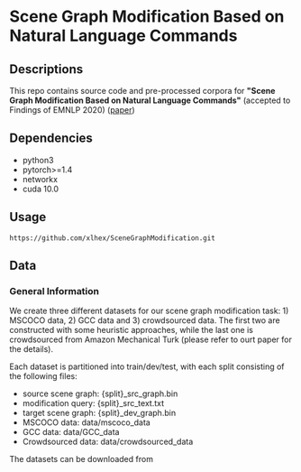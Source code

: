 # Scene Graph Modification Based on Natural Language Commands

## Descriptions
This repo contains source code and pre-processed corpora for __"Scene Graph Modification Based on Natural Language Commands"__ (accepted to Findings of EMNLP 2020) ([paper](https://arxiv.org/abs/2010.02591))


## Dependencies
* python3
* pytorch>=1.4
* networkx
* cuda 10.0

## Usage
```shell
https://github.com/xlhex/SceneGraphModification.git
```

## Data
### General Information
We create three different datasets for our scene graph modification task: 1) MSCOCO data, 2) GCC data and 3) crowdsourced data. The first two are constructed with some heuristic approaches, while the last one is crowdsourced from Amazon Mechanical Turk (please refer to ourt paper for the details).

Each dataset is partitioned into train/dev/test, with each split consisting of the following files:
* source scene graph: {split}_src_graph.bin
* modification query: {split}_src_text.txt
* target scene graph: {split}_dev_graph.bin
* MSCOCO data: data/mscoco_data
* GCC data: data/GCC_data
* Crowdsourced data: data/crowdsourced_data

The datasets can be downloaded from
